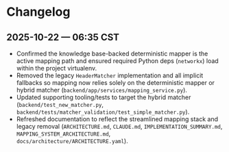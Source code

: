 # Changelog

## 2025-10-22 — 06:35 CST

- Confirmed the knowledge base-backed deterministic mapper is the active mapping path and ensured required Python deps (`networkx`) load within the project virtualenv.
- Removed the legacy `HeaderMatcher` implementation and all implicit fallbacks so mapping now relies solely on the deterministic mapper or hybrid matcher (`backend/app/services/mapping_service.py`).
- Updated supporting tooling/tests to target the hybrid matcher (`backend/test_new_matcher.py`, `backend/tests/matcher_validation/test_simple_matcher.py`).
- Refreshed documentation to reflect the streamlined mapping stack and legacy removal (`ARCHITECTURE.md`, `CLAUDE.md`, `IMPLEMENTATION_SUMMARY.md`, `MAPPING_SYSTEM_ARCHITECTURE.md`, `docs/architecture/ARCHITECTURE.yaml`).

